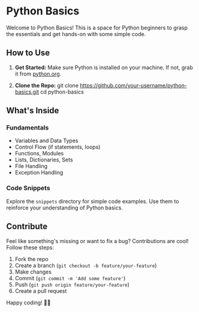 # Python Basics

Welcome to Python Basics! This is a space for Python beginners to grasp the essentials and get hands-on with some simple code.

## How to Use

1. **Get Started:** Make sure Python is installed on your machine. If not, grab it from [python.org](https://www.python.org/).

2. **Clone the Repo:**
    git clone https://github.com/your-username/python-basics.git
    cd python-basics
   
## What's Inside

### Fundamentals

- Variables and Data Types
- Control Flow (if statements, loops)
- Functions, Modules
- Lists, Dictionaries, Sets
- File Handling
- Exception Handling

### Code Snippets

Explore the `snippets` directory for simple code examples. Use them to reinforce your understanding of Python basics.

## Contribute

Feel like something's missing or want to fix a bug? Contributions are cool! Follow these steps:

1. Fork the repo
2. Create a branch (`git checkout -b feature/your-feature`)
3. Make changes
4. Commit (`git commit -m 'Add some feature'`)
5. Push (`git push origin feature/your-feature`)
6. Create a pull request

Happy coding! 🐍✨
